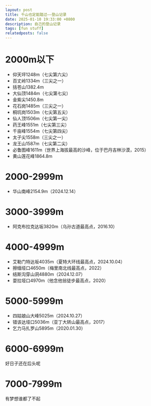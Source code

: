 ```yaml
---
layout: post
title: 千山也定能踏过——登山记录
date: 2025-01-10 19:33:00 +0800
description: 自己的登山记录
tags: [fun stuff]
relatedposts: false
---
```


# 2000m以下
- 仰天坪1248m（七尖第六尖）
- 百丈岭1334m（三尖之一）
- 括苍山1382.4m
- 大仙顶1484m（七尖第七尖）
- 金紫尖1450.8m
- 花石岗1485m（三尖之一）
- 桐坑岗1503m（七尖第五尖）
- 仙人顶1506m（七尖第一尖）
- 药王峰1551m（七尖第三尖）
- 千亩峰1554m（七尖第四尖）
- 太子尖1558m（三尖之一）
- 龙王山1587m（七尖第二尖）
- 必鲁图峰1611m（世界上海拔最高的沙峰，位于巴丹吉林沙漠，2015）
- 黄山莲花峰1864.8m

# 2000-2999m
- 华山南峰2154.9m（2024.12.14）

# 3000-3999m
- 阿克布拉克达坂3820m（乌孙古道最高点，2016.10）

# 4000-4999m
- 艾勒门特达坂4035m（夏特大环线最高点，2024.10.04）
- 擦缅垭口4650m（梅里南北线最高点，2022）
- 结斯沟穿山洞4880m（2024.12.07）
- 耍拉垭口4970m（他念他翁徒步最高点，2020）

# 5000-5999m
- 四姑娘山大峰5025m（2024.10.27）
- 错该达垭口5036m（亚丁大转山最高点，2017）
- 乞力马扎罗山5895m（2020.01.30）

# 6000-6999m
好日子还在后头呢

# 7000-7999m
有梦想谁都了不起

